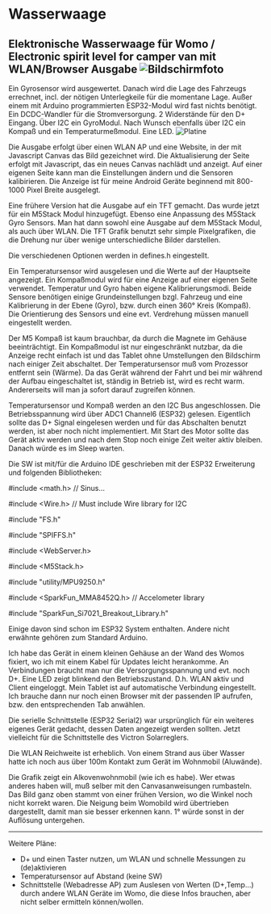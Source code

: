 # Wasserwaage
Elektronische Wasserwaage für Womo / Electronic spirit level for camper van
mit WLAN/Browser Ausgabe
![Bildschirmfoto](http://kopka.at/j/IMG_1477sm.jpg)
---

Ein Gyrosensor wird ausgewertet. Danach wird die Lage des Fahrzeugs errechnet, incl. der nötigen Unterlegkeile für die momentane Lage.
Außer einem mit Arduino programmierten ESP32-Modul wird fast nichts benötigt. Ein DCDC-Wandler für die Stromversorgung. 2 Widerstände für den D+ Eingang. Über I2C ein GyroModul. Nach Wunsch ebenfalls über I2C ein Kompaß und ein Temperaturmeßmodul. Eine LED.
![Platine](http://kopka.at/j/IMG_1515sm2.jpg)

Die Ausgabe erfolgt über einen WLAN AP und eine Website, in der mit Javascript Canvas das Bild gezeichnet wird. Die Aktualisierung der Seite erfolgt mit Javascript, das ein neues Canvas nachlädt und anzeigt. Auf einer eigenen Seite kann man die Einstellungen ändern und die Sensoren kalibirieren. Die Anzeige ist für meine Android Geräte beginnend mit 800-1000 Pixel Breite ausgelegt.

Eine frühere Version hat die Ausgabe auf ein TFT gemacht. Das wurde jetzt für ein M5Stack Modul hinzugefügt. Ebenso eine Anpassung des M5Stack Gyro Sensors. Man hat dann sowohl eine Ausgabe auf dem M5Stack Modul, als auch über WLAN. Die TFT Grafik benutzt sehr simple Pixelgrafiken, die die Drehung nur über wenige unterschiedliche Bilder darstellen.

Die verschiedenen Optionen werden in defines.h eingestellt.

Ein Temperatursensor wird ausgelesen und die Werte auf der Hauptseite angezeigt. Ein Kompaßmodul wird für eine Anzeige auf einer eigenen Seite verwendet.
Temperatur und Gyro haben eigene Kalibrierungsmodi. Beide Sensore benötigen einige Grundeinstellungen bzgl. Fahrzeug und eine Kalibrierung in der Ebene (Gyro), bzw. durch einen 360° Kreis (Kompaß). Die Orientierung des Sensors und eine evt. Verdrehung müssen manuell eingestellt werden.

Der M5 Kompaß ist kaum brauchbar, da durch die Magnete im Gehäuse beeinträchtigt. Ein Kompaßmodul ist nur eingeschränkt nutzbar, da die Anzeige recht einfach ist und das Tablet ohne Umstellungen den Bildschirm nach einiger Zeit abschaltet. Der Temperatursensor muß vom Prozessor entfernt sein (Wärme). Da das Gerät während der Fahrt und bei mir während der Aufbau eingeschaltet ist, ständig in Betrieb ist, wird es recht warm. Andererseits will man ja sofort darauf zugreifen können.

Temperatursensor und Kompaß werden an den I2C Bus angeschlossen. Die Betriebsspannung wird über ADC1 Channel6 (ESP32) gelesen. Eigentlich sollte das D+ Signal eingelesen werden und für das Abschalten benutzt werden, ist aber noch nicht implementiert. Mit Start des Motor sollte das Gerät aktiv werden und nach dem Stop noch einige Zeit weiter aktiv bleiben. Danach würde es im Sleep warten.

Die SW ist mit/für die Arduino IDE geschrieben mit der ESP32 Erweiterung und folgenden Bibliotheken:

#include <math.h> // Sinus...

#include <Wire.h> // Must include Wire library for I2C

#include "FS.h"

#include "SPIFFS.h"

#include <WebServer.h>

#include <M5Stack.h>

#include "utility/MPU9250.h"

#include <SparkFun_MMA8452Q.h> // Accelometer library

#include "SparkFun_Si7021_Breakout_Library.h"

Einige davon sind schon im ESP32 System enthalten. Andere nicht erwähnte gehören zum Standard Arduino.

Ich habe das Gerät in einem kleinen Gehäuse an der Wand des Womos fixiert, wo ich mit einem Kabel für Updates leicht herankomme. An Verbindungen braucht man nur die Versorgungsspannung und evt. noch D+. Eine LED zeigt blinkend den Betriebszustand. D.h. WLAN aktiv und Client eingeloggt. Mein Tablet ist auf automatische Verbindung eingestellt. Ich brauche dann nur noch einen Browser mit der passenden IP aufrufen, bzw. den entsprechenden Tab anwählen.

Die serielle Schnittstelle (ESP32 Serial2) war ursprünglich für ein weiteres eigenes Gerät gedacht, dessen Daten angezeigt werden sollten. Jetzt vielleicht für die Schnittstelle des Victron Solarreglers.

Die WLAN Reichweite ist erheblich. Von einem Strand aus über Wasser hatte ich noch aus über 100m Kontakt zum Gerät im Wohnmobil (Aluwände).

Die Grafik zeigt ein Alkovenwohnmobil (wie ich es habe). Wer etwas anderes haben will, muß selber mit den Canvasanweisungen rumbasteln. 
Das Bild ganz oben stammt von einer frühen Version, wo die Winkel noch nicht korrekt waren. Die Neigung beim Womobild wird übertrieben dargestellt, damit man sie besser erkennen kann. 1° würde sonst in der Auflösung untergehen.

----

Weitere Pläne:
- D+ und einen Taster nutzen, um WLAN und schnelle Messungen zu (de)aktivieren
- Temperatursensor auf Abstand (keine SW)
- Schnittstelle (Webadresse AP) zum Auslesen von Werten (D+,Temp...) durch andere WLAN Geräte im Womo, die diese Infos brauchen, aber nicht selber ermitteln können/wollen.


